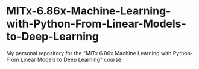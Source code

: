 # MITx-6.86x-Machine-Learning-with-Python-From-Linear-Models-to-Deep-Learning
My personal repository for the "MITx 6.86x Machine Learning with Python-From Linear Models to Deep Learning" course.

